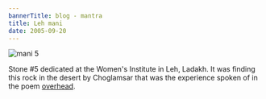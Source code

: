 ```yaml
---
bannerTitle: blog - mantra
title: Leh mani 
date: 2005-09-20
---
```



![mani 5](/images/mani/mani5.jpg)  

Stone #5 dedicated at the Women's Institute
in Leh, Ladakh. It was finding this rock in the desert by Choglamsar that was
the experience spoken of in the poem [overhead](/hk/mbm/overhead/).
